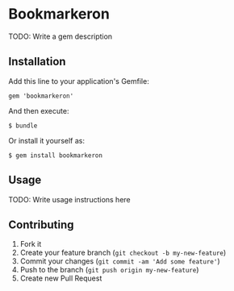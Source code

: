 # Bookmarkeron

TODO: Write a gem description

## Installation

Add this line to your application's Gemfile:

    gem 'bookmarkeron'

And then execute:

    $ bundle

Or install it yourself as:

    $ gem install bookmarkeron

## Usage

TODO: Write usage instructions here

## Contributing

1. Fork it
2. Create your feature branch (`git checkout -b my-new-feature`)
3. Commit your changes (`git commit -am 'Add some feature'`)
4. Push to the branch (`git push origin my-new-feature`)
5. Create new Pull Request
